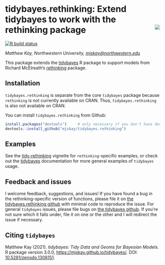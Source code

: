 
# tidybayes.rethinking: Extend tidybayes to work with the rethinking package <img id="tidybayes_logo" src="man/figures/logo.svg" align="right" />

[![R build
status](https://github.com/mjskay/tidybayes.rethinking/workflows/R-CMD-check/badge.svg)](https://github.com/mjskay/tidybayes.rethinking/actions)

*Matthew Kay, Northwestern University, <mjskay@northwestern.edu>*

This package extends the
[tidybayes](https://mjskay.github.io/tidybayes/) R package to support
models from Richard McElreath’s
[rethinking](https://github.com/rmcelreath/rethinking) package.

## Installation

`tidybayes.rethinking` is separate from the core `tidybayes` package
because `rethinking` is not currently available on CRAN. Thus,
`tidybayes.rethinking` is also not available on CRAN.

You can install `tidybayes.rethinking` from Github:

``` r
install.packages("devtools")     # only necessary if you don't have devtools already
devtools::install_github("mjskay/tidybayes.rethinking")
```

## Examples

See the
[tidy-rethinking](https://mjskay.github.io/tidybayes.rethinking/articles/tidy-rethinking.html)
vignette for `rethinking`-specific examples, or check out the
[tidybayes](https://mjskay.github.io/tidybayes/) documentation for more
general examples of `tidybayes` usage.

## Feedback and issues

I welcome feedback, suggestions, and issues! If you have found a bug in
the rethinking-specific version of functions, please file it on [the
tidybayes.rethinking
github](https://github.com/mjskay/tidybayes.rethinking/issues/new) with
minimal code to reproduce the issue. For general `tidybayes` issues,
please file bugs on [the tidybayes
github](https://github.com/mjskay/tidybayes/issues/new). If you’re not
sure which it falls under, file it on one or the other and I will
redirect the issue if necessary.

## Citing `tidybayes`

Matthew Kay (2021). *tidybayes: Tidy Data and Geoms for Bayesian
Models*. R package version 3.0.0, <https://mjskay.github.io/tidybayes/>.
DOI: [10.5281/zenodo.1308151](https://doi.org/10.5281/zenodo.1308151).
